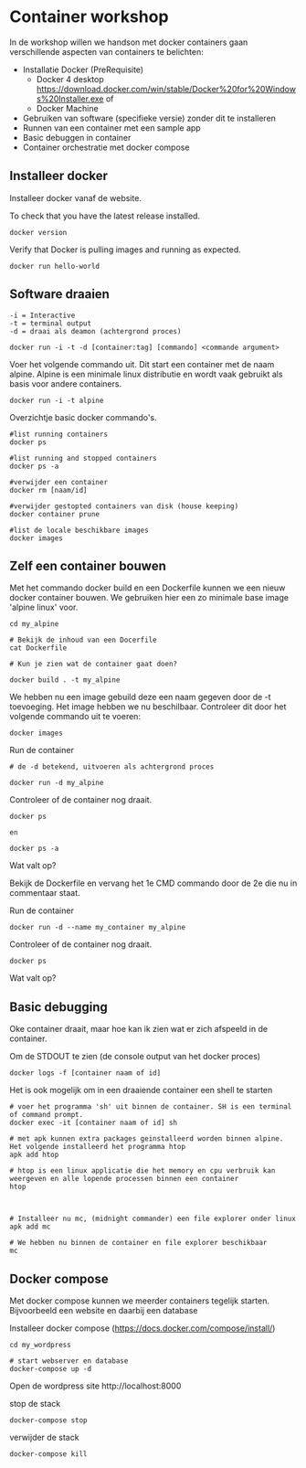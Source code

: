 # Container workshop

In de workshop willen we handson met docker containers gaan verschillende aspecten van containers te belichten:
* Installatie Docker (PreRequisite)
  * Docker 4 desktop https://download.docker.com/win/stable/Docker%20for%20Windows%20Installer.exe of
  * Docker Machine
* Gebruiken van software (specifieke versie) zonder dit te installeren 
* Runnen van een container met een sample app
* Basic debuggen in container
* Container orchestratie met docker compose

## Installeer docker
Installeer docker vanaf de website.

To check that you have the latest release installed.
```
docker version
```
Verify that Docker is pulling images and running as expected.
```
docker run hello-world
```

## Software draaien
``` 
-i = Interactive
-t = terminal output
-d = draai als deamon (achtergrond proces)

docker run -i -t -d [container:tag] [commando] <commande argument>
```

Voer het volgende commando uit. Dit start een container met de naam alpine. Alpine is een minimale linux distributie en wordt vaak gebruikt als basis voor andere containers.

```
docker run -i -t alpine
```

Overzichtje basic docker commando's.
```
#list running containers
docker ps 

#list running and stopped containers
docker ps -a

#verwijder een container
docker rm [naam/id]

#verwijder gestopted containers van disk (house keeping)
docker container prune

#list de locale beschikbare images
docker images
```

## Zelf een container bouwen

Met het commando docker build en een Dockerfile kunnen we een nieuw docker container bouwen. We gebruiken hier een zo minimale base image 'alpine linux' voor.

```
cd my_alpine

# Bekijk de inhoud van een Docerfile
cat Dockerfile

# Kun je zien wat de container gaat doen?

docker build . -t my_alpine
```

We hebben nu een image gebuild deze een naam gegeven door de -t toevoeging.
Het image hebben we nu beschilbaar. Controleer dit door het volgende commando uit te voeren:
```
docker images
```

Run de container
```
# de -d betekend, uitvoeren als achtergrond proces

docker run -d my_alpine
```

Controleer of de container nog draait.
```
docker ps

en 

docker ps -a
```

Wat valt op?

Bekijk de Dockerfile en vervang het 1e CMD commando door de 2e die nu in commentaar staat. 

Run de container
```
docker run -d --name my_container my_alpine
```

Controleer of de container nog draait.
```
docker ps
```

Wat valt op?

## Basic debugging
Oke container draait, maar hoe kan ik zien wat er zich afspeeld in de container.

Om de STDOUT te zien (de console output van het docker proces)
```
docker logs -f [container naam of id]
```

Het is ook mogelijk om in een draaiende container een shell te starten
```
# voer het programma 'sh' uit binnen de container. SH is een terminal of command prompt.
docker exec -it [container naam of id] sh

# met apk kunnen extra packages geinstalleerd worden binnen alpine. Het volgende installeerd het programma htop
apk add htop

# htop is een linux applicatie die het memory en cpu verbruik kan weergeven en alle lopende processen binnen een container
htop



# Installeer nu mc, (midnight commander) een file explorer onder linux
apk add mc

# We hebben nu binnen de container en file explorer beschikbaar
mc
```

## Docker compose
Met docker compose kunnen we meerder containers tegelijk starten. Bijvoorbeeld een website en daarbij een database

Installeer docker compose (https://docs.docker.com/compose/install/)

```
cd my_wordpress

# start webserver en database
docker-compose up -d
```

Open de wordpress site http://localhost:8000


stop de stack
```
docker-compose stop
```

verwijder de stack
```
docker-compose kill
```
